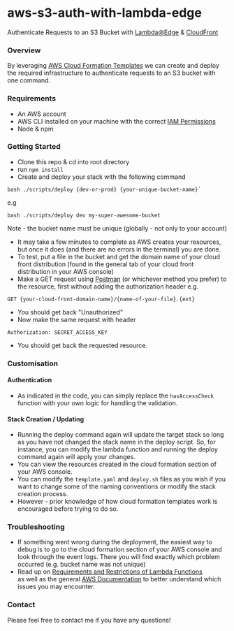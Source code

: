 # aws-s3-auth-with-lambda-edge
Authenticate Requests to an S3 Bucket with 
[Lambda@Edge](https://aws.amazon.com/lambda/edge/) &amp; 
[CloudFront](https://aws.amazon.com/cloudfront/)

### Overview
By leveraging [AWS Cloud Formation Templates](https://aws.amazon.com/cloudformation/resources/templates/) 
we can create and deploy the required infrastructure to authenticate
requests to an S3 bucket with one command.

### Requirements
* An AWS account
* AWS CLI installed on your machine with the 
correct [IAM Permissions](https://aws.amazon.com/iam/)
* Node & npm

### Getting Started
* Clone this repo & cd into root directory
* run `npm install`
* Create and deploy your stack with the following command

```
bash ./scripts/deploy {dev-or-prod} {your-unique-bucket-name}`
```

e.g

```
bash ./scripts/deploy dev my-super-awesome-bucket
```

Note - the bucket name must be unique (globally - not only to your account)

* It may take a few minutes to complete as AWS creates your resources, but once it does
(and there are no errors in the terminal) you are done.
* To test, put a file in the bucket and get the domain name of your cloud front 
distribution (found in the general tab of your cloud front distribution in your AWS console)
* Make a GET request using [Postman](https://www.postman.com/) (or whichever method you prefer) 
to the resource, first without adding the authorization header e.g.

```
GET {your-cloud-front-domain-name}/{name-of-your-file}.{ext}
```

* You should get back "Unauthorized"
* Now make the same request with header 

```
Authorization: SECRET_ACCESS_KEY
```

* You should get back the requested resource.

### Customisation

#### Authentication 
* As indicated in the code, you can simply replace the `hasAccessCheck` function with your own
logic for handling the validation. 

#### Stack Creation / Updating
* Running the deploy command again will update the target stack so long as you have not changed
the stack name in the deploy script. So, for instance, you can modify the lambda function and
running the deploy command again will apply your changes.
* You can view the resources created in the cloud formation section of your AWS console.
* You can modify the `template.yaml` and `deploy.sh` files as you wish if you want to change some of
the naming conventions or modify the stack creation process.
* However - prior knowledge of how cloud formation templates work is encouraged before trying to do so.

### Troubleshooting
* If something went wrong during the deployment, the easiest way to debug is to go to
the cloud formation section of your AWS console and look through the event logs. There you will find
exactly which problem occurred (e.g. bucket name was not unique)
* Read up on [Requirements and Restrictions of Lambda Functions](https://docs.aws.amazon.com/AmazonCloudFront/latest/DeveloperGuide/lambda-requirements-limits.html)  
as well as the general [AWS Documentation](https://docs.aws.amazon.com/) to better understand which issues you 
may encounter.


### Contact
Please feel free to contact me if you have any questions!
